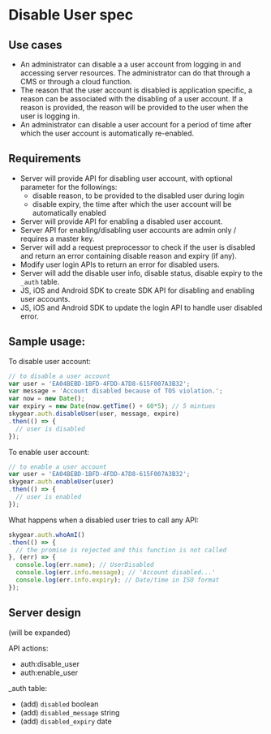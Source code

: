 # Disable User spec

## Use cases

* An administrator can disable a a user account from logging in and accessing server resources. The administrator can do that through a CMS or through a cloud function.
* The reason that the user account is disabled is application specific, a reason  can be associated with the disabling of a user account. If a reason is provided, the reason will be provided to the user when the user is logging in.
* An administrator can disable a user account for a period of time after which the user account is automatically re-enabled.

## Requirements

* Server will provide API for disabling user account, with optional parameter for the followings:
	* disable reason, to be provided to the disabled user during login
	* disable expiry, the time after which the user account will be automatically enabled
* Server will provide API for enabling a disabled user account.
* Server API for enabling/disabling user accounts are admin only / requires a master key.
* Server will add a request preprocessor to check if the user is disabled and return an error containing disable reason and expiry (if any).
* Modify user login APIs to return an error for disabled users.
* Server will add the disable user info, disable status, disable expiry to the `_auth` table.
* JS, iOS and Android SDK to create SDK API for disabling and enabling user accounts.
* JS, iOS and Android SDK to update the login API to handle user disabled error.

## Sample usage:

To disable user account:

```javascript
// to disable a user account
var user = 'EA04BEBD-1BFD-4FDD-A7D8-615F007A3B32';
var message = 'Account disabled because of TOS violation.';
var now = new Date();
var expiry = new Date(now.getTime() + 60*5); // 5 mintues
skygear.auth.disableUser(user, message, expire)
.then(() => {
  // user is disabled
});
```

To enable user account:

```javascript
// to enable a user account
var user = 'EA04BEBD-1BFD-4FDD-A7D8-615F007A3B32';
skygear.auth.enableUser(user)
.then(() => {
  // user is enabled
});
```

What happens when a disabled user tries to call any API:

```javascript
skygear.auth.whoAmI()
.then(() => {
  // the promise is rejected and this function is not called
}, (err) => {
  console.log(err.name); // UserDisabled
  console.log(err.info.message); // 'Account disabled...'
  console.log(err.info.expiry); // Date/time in ISO format
});
```

## Server design

(will be expanded)

API actions:

* auth:disable_user
* auth:enable_user

_auth table:

* (add) `disabled` boolean
* (add) `disabled_message` string
* (add) `disabled_expiry` date
